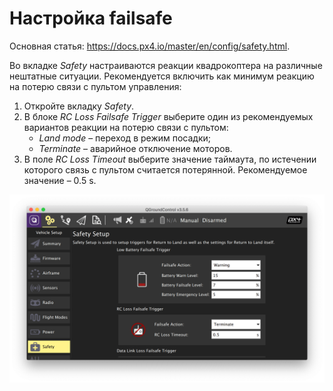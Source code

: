 # Настройка failsafe

Основная статья: https://docs.px4.io/master/en/config/safety.html.

Во вкладке *Safety* настраиваются реакции квадрокоптера на различные нештатные ситуации. Рекомендуется включить как минимум реакцию на потерю связи с пультом управления:

1. Откройте вкладку *Safety*.
2. В блоке *RC Loss Failsafe Trigger* выберите один из рекомендуемых вариантов реакции на потерю связи с пультом:
   * *Land mode* – переход в режим посадки;
   * *Terminate* – аварийное отключение моторов.
3. В поле *RC Loss Timeout* выберите значение таймаута, по истечении которого связь с пультом считается потерянной. Рекомендуемое значение – 0.5 s.

<img src="../assets/qgc-failsafe.png" alt="QGroundControl failsafe" class="zoom">
